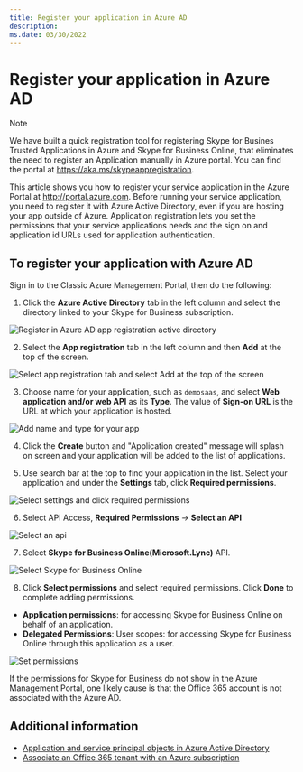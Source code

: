 ```yaml
---
title: Register your application in Azure AD
description: 
ms.date: 03/30/2022
---
```


# Register your application in Azure AD

> [!NOTE]
> We have built a quick registration tool for registering Skype for Busines Trusted Applications in Azure and Skype for Business Online, that eliminates the need to register an Application manually in Azure portal. You can find the portal at https://aka.ms/skypeappregistration.

This article shows you how to register your service application in the Azure Portal at http://portal.azure.com. Before running your service application, you need to register it with Azure Active Directory, even if you are hosting your app outside of Azure. Application registration lets you set the permissions that 
your service applications needs and the sign on and application id URLs used for application authentication.

## To register your application with Azure AD

Sign in to the Classic Azure Management Portal, then do the following:

1. Click the **Azure Active Directory** tab in the left column and select the directory linked to your Skype for Business subscription.
 
 ![Register in Azure AD app registration active directory](images/RegistrationInAzureActiveDirectoryAppRegistrationActiveDirectory.png "image")

2. Select the **App registration** tab in the left column and then **Add** at the top of the screen.

 ![Select app registration tab and select Add at the top of the screen](images/RegistrationInAzureActiveDirectoryAppRegistrationImage.png "image") 

3. Choose name for your application, such as `demosaas`, and select **Web application and/or web API** as its **Type**. The value of **Sign-on URL** is the URL at which your application is hosted. 

 ![Add name and type for your app](images/RegistrationInAzureActiveDirectoryCreateAppImage.png "image") 

4. Click the **Create** button and "Application created" message will splash on screen and your application will be added to the list of applications. 

5. Use search bar at the top to find your application in the list. Select your application and under the **Settings** tab, click **Required permissions**.
  
 ![Select settings and click required permissions](images/RegistrationInAzureActiveDirectoryRequestPermissionsAppImage.png "image") 
 
6. Select API Access, **Required Permissions** -> **Select an API**

 ![Select an api](images/RegistrationInAzureActiveDirectoryRequestPermissionsSelectAPIAppImage.png "image") 

7. Select **Skype for Business Online(Microsoft.Lync)** API.

 ![Select Skype for Business Online](images/RegistrationInAzureActiveDirectoryimageSelectSFBOnlineAPIImage.png "image") 
 
8. Click **Select permissions** and select required permissions. Click **Done** to complete adding permissions. 
  - **Application permissions**: for accessing Skype for Business Online on behalf of an application. 
  - **Delegated Permissions**:  User scopes: for accessing Skype for Business Online through this application as a user.
 
 ![Set permissions](images/RegistrationInAzureActiveDirectorySelectPermissionsAppImage.png "image") 
  
If the permissions for Skype for Business do not show in the Azure Management Portal, one likely cause is that the Office 365 account is not associated with the Azure AD.

## Additional information

- [Application and service principal objects in Azure Active Directory](https://azure.microsoft.com/documentation/articles/active-directory-application-objects/)
- [Associate an Office 365 tenant with an Azure subscription](https://docs.microsoft.com/azure/billing-add-office-365-tenant-to-azure-subscription) 
